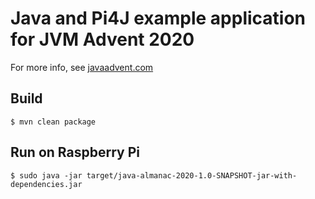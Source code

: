 # Java and Pi4J example application for JVM Advent 2020

For more info, see [javaadvent.com](https://www.javaadvent.com/)

## Build

```
$ mvn clean package
```

## Run on Raspberry Pi 

```
$ sudo java -jar target/java-almanac-2020-1.0-SNAPSHOT-jar-with-dependencies.jar
```
